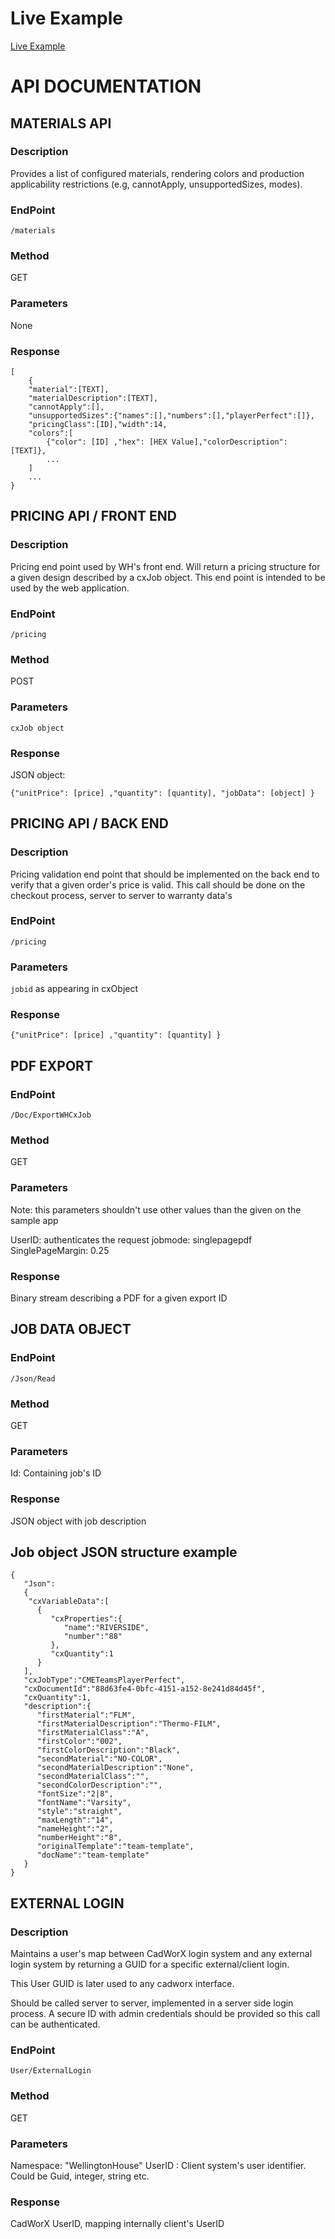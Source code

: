 # Live Example #

[Live Example](https://stahls.github.io/wh-example/)


# API DOCUMENTATION #

## MATERIALS API ##

### Description ###

Provides a list of configured materials, rendering colors and production applicability restrictions (e.g, cannotApply, unsupportedSizes, modes).

### EndPoint ###

`/materials`

### Method ###

GET

### Parameters ###

None

### Response ###

```
[
	{
	"material":[TEXT],
	"materialDescription":[TEXT],
	"cannotApply":[],
	"unsupportedSizes":{"names":[],"numbers":[],"playerPerfect":[]},
	"pricingClass":[ID],"width":14,
	"colors":[
		{"color": [ID] ,"hex": [HEX Value],"colorDescription": [TEXT]},
		...
	]
	...
}
```

## PRICING API / FRONT END ##

### Description ###

Pricing end point used by WH's front end. Will return a pricing structure for a given design described by a cxJob object. This end point is intended to be used by the web application.

### EndPoint ###

`/pricing`

### Method ###

POST

### Parameters ###

`cxJob object`

### Response ###

JSON object:

`{"unitPrice": [price] ,"quantity": [quantity], "jobData": [object] }`

## PRICING API / BACK END ##

### Description ###

Pricing validation end point that should be implemented on the back end to verify that a given order's price is valid. This call should be done on the checkout process, server to server to warranty data's 

### EndPoint ###

`/pricing`

### Parameters ###

`jobid` as appearing in cxObject

### Response ### 

`{"unitPrice": [price] ,"quantity": [quantity] }`

## PDF EXPORT ##

### EndPoint ###

`/Doc/ExportWHCxJob`

### Method ###

GET

### Parameters ### 

Note: this parameters shouldn't use other values than the given on the sample app

UserID: authenticates the request
jobmode: singlepagepdf
SinglePageMargin: 0.25 

### Response ###

Binary stream describing a PDF for a given export ID

## JOB DATA OBJECT ##

### EndPoint ###

`/Json/Read`

### Method ###

GET

### Parameters ### 

Id: Containing job's ID

### Response ###

JSON object with job description

## Job object JSON structure example ##

```
{  
   "Json":
   {
    "cxVariableData":[  
      {  
         "cxProperties":{  
            "name":"RIVERSIDE",
            "number":"88"
         },
         "cxQuantity":1
      }
   ],
   "cxJobType":"CMETeamsPlayerPerfect",
   "cxDocumentId":"88d63fe4-0bfc-4151-a152-8e241d84d45f",
   "cxQuantity":1,
   "description":{  
      "firstMaterial":"FLM",
      "firstMaterialDescription":"Thermo-FILM",
      "firstMaterialClass":"A",
      "firstColor":"002",
      "firstColorDescription":"Black",
      "secondMaterial":"NO-COLOR",
      "secondMaterialDescription":"None",
      "secondMaterialClass":"",
      "secondColorDescription":"",
      "fontSize":"2|8",
      "fontName":"Varsity",
      "style":"straight",
      "maxLength":"14",
      "nameHeight":"2",
      "numberHeight":"8",
      "originalTemplate":"team-template",
      "docName":"team-template"
   }
}
```

## EXTERNAL LOGIN ##

### Description ###

Maintains a user's map between CadWorX login system and any external login system by returning a GUID for a specific external/client login.

This User GUID is later used to any cadworx interface.

Should be called server to server, implemented in a server side login process. A secure ID with admin credentials should be provided so this call can be authenticated.

### EndPoint ###

`User/ExternalLogin`

### Method ###

GET

### Parameters ### 

Namespace: "WellingtonHouse"
UserID : Client system's user identifier.  Could be Guid, integer, string etc. 

### Response ###

CadWorX UserID, mapping internally client's UserID


